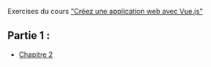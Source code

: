 Exercises du cours ["Créez une application web avec Vue.js"](https://openclassrooms.com/fr/courses/6390311-creez-une-interface-web-progressive-avec-vue-js)

## Partie 1 :
  - [Chapitre 2](https://github.com/cyaoyapi/cafe-with-a-view/tree/c2p1)
